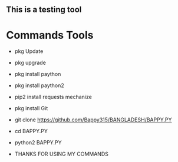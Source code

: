 ## This is a testing tool 


# Commands Tools

* pkg Update

* pkg upgrade

* pkg install paython

* pkg install paython2


* pip2 install requests mechanize 

* pkg install Git

* git clone https://github.com/Bappy315/BANGLADESH/BAPPY.PY

* cd BAPPY.PY

* python2 BAPPY.PY

* THANKS FOR USING MY COMMANDS
